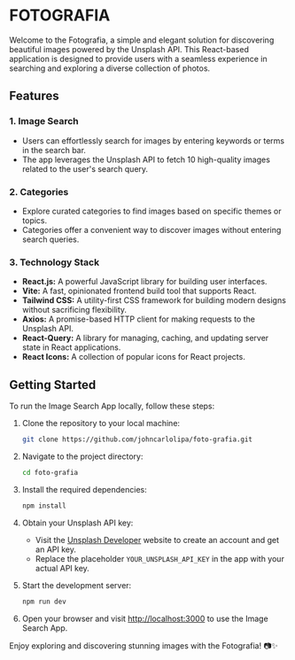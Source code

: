 # FOTOGRAFIA

Welcome to the Fotografia, a simple and elegant solution for discovering beautiful images powered by the Unsplash API. This React-based application is designed to provide users with a seamless experience in searching and exploring a diverse collection of photos.

## Features

### 1. Image Search
- Users can effortlessly search for images by entering keywords or terms in the search bar.
- The app leverages the Unsplash API to fetch 10 high-quality images related to the user's search query.

### 2. Categories
- Explore curated categories to find images based on specific themes or topics.
- Categories offer a convenient way to discover images without entering search queries.

### 3. Technology Stack
- **React.js:** A powerful JavaScript library for building user interfaces.
- **Vite:** A fast, opinionated frontend build tool that supports React.
- **Tailwind CSS:** A utility-first CSS framework for building modern designs without sacrificing flexibility.
- **Axios:** A promise-based HTTP client for making requests to the Unsplash API.
- **React-Query:** A library for managing, caching, and updating server state in React applications.
- **React Icons:** A collection of popular icons for React projects.

## Getting Started

To run the Image Search App locally, follow these steps:

1. Clone the repository to your local machine:
   ```bash
   git clone https://github.com/johncarlolipa/foto-grafia.git
   ```

2. Navigate to the project directory:
   ```bash
   cd foto-grafia
   ```

3. Install the required dependencies:
   ```bash
   npm install
   ```

4. Obtain your Unsplash API key:
   - Visit the [Unsplash Developer](https://unsplash.com/developers) website to create an account and get an API key.
   - Replace the placeholder `YOUR_UNSPLASH_API_KEY` in the app with your actual API key.

5. Start the development server:
   ```bash
   npm run dev
   ```

6. Open your browser and visit [http://localhost:3000](http://localhost:3000) to use the Image Search App.


Enjoy exploring and discovering stunning images with the Fotografia! 📷✨
